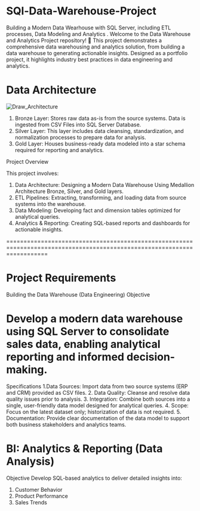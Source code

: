 # SQl-Data-Warehouse-Project
Building a Modern Data Wearhouse with SQL Server, including ETL processes, Data Modeling and Analytics .
Welcome to the Data Warehouse and Analytics Project repository! 🚀
This project demonstrates a comprehensive data warehousing and analytics solution, from building a data warehouse to generating actionable insights. Designed as a portfolio project, it highlights industry best practices in data engineering and analytics.

# Data Architecture
![Draw_Architecture](https://github.com/user-attachments/assets/5cac84ae-a514-4229-b735-7be6e0009a52)
1. Bronze Layer: Stores raw data as-is from the source systems. Data is ingested from CSV Files into SQL Server Database.
2. Silver Layer: This layer includes data cleansing, standardization, and normalization processes to prepare data for analysis.
3. Gold Layer: Houses business-ready data modeled into a star schema required for reporting and analytics.

Project Overview

This project involves:

   1. Data Architecture: Designing a Modern Data Warehouse Using Medallion Architecture Bronze, Silver, and Gold layers.
   2. ETL Pipelines: Extracting, transforming, and loading data from source systems into the warehouse.
   3. Data Modeling: Developing fact and dimension tables optimized for analytical queries.
   4. Analytics & Reporting: Creating SQL-based reports and dashboards for actionable insights.


========================================================================================================================
# Project Requirements

 Building the Data Warehouse (Data Engineering)
 Objective

# Develop a modern data warehouse using SQL Server to consolidate sales data, enabling analytical reporting and informed decision-making.

Specifications
  1.Data Sources: Import data from two source systems (ERP and CRM) provided as CSV files.
  2.  Data Quality: Cleanse and resolve data quality issues prior to analysis.
  3. Integration: Combine both sources into a single, user-friendly data model designed for analytical queries.
  4. Scope: Focus on the latest dataset only; historization of data is not required.
  5.  Documentation: Provide clear documentation of the data model to support both business stakeholders and analytics teams.

# BI: Analytics & Reporting (Data Analysis)
 Objective
 Develop SQL-based analytics to deliver detailed insights into:

 1. Customer Behavior
 2. Product Performance
 3. Sales Trends
